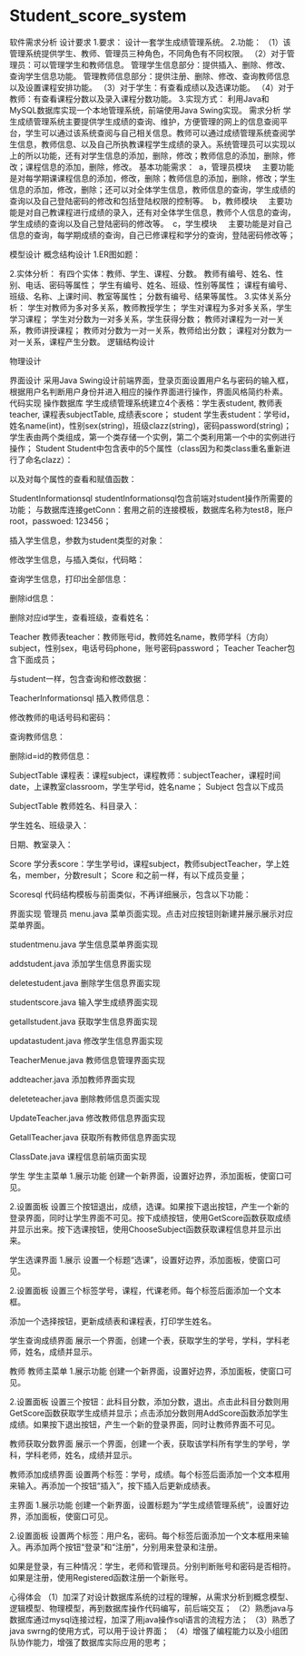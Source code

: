 # Student_score_system
软件需求分析
设计要求
1.要求：
设计一套学生成绩管理系统。
2.功能：
（1）该管理系统提供学生、教师、管理员三种角色，不同角色有不同权限。
（2）对于管理员：可以管理学生和教师信息。
管理学生信息部分：提供插入、删除、修改、查询学生信息功能。
管理教师信息部分：提供注册、删除、修改、查询教师信息以及设置课程安排功能。
（3）对于学生：有查看成绩以及选课功能。
（4）对于教师：有查看课程分数以及录入课程分数功能。
3.实现方式：
利用Java和MySQL数据库实现一个本地管理系统，前端使用Java Swing实现。
需求分析
学生成绩管理系统主要提供学生成绩的查询、维护，方便管理的网上的信息查阅平台，学生可以通过该系统查阅与自己相关信息。教师可以通过成绩管理系统查阅学生信息，教师信息、以及自己所执教课程学生成绩的录入。系统管理员可以实现以上的所以功能，还有对学生信息的添加，删除，修改；教师信息的添加，删除，修改；课程信息的添加，删除，修改。
基本功能需求： 
a，管理员模块 
   主要功能是对每学期课课程信息的添加，修改，删除；教师信息的添加，删除，修改；学生信息的添加，修改，删除；还可以对全体学生信息，教师信息的查询，学生成绩的查询以及自己登陆密码的修改和包括登陆权限的控制等。 
b，教师模块 
   主要功能是对自己教课程进行成绩的录入，还有对全体学生信息，教师个人信息的查询，学生成绩的查询以及自己登陆密码的修改等。 
c，学生模块 
   主要功能是对自己信息的查询，每学期成绩的查询，自己已修课程和学分的查询，登陆密码修改等；

模型设计
概念结构设计
1.ER图如题：

2.实体分析：
有四个实体：教师、学生、课程、分数。
教师有编号、姓名、性别、电话、密码等属性；
学生有编号、姓名、班级、性别等属性；
课程有编号、班级、名称、上课时间、教室等属性；
分数有编号、结果等属性。
3.实体关系分析：
学生对教师为多对多关系，教师教授学生；
学生对课程为多对多关系，学生学习课程；
学生对分数为一对多关系，学生获得分数；
教师对课程为一对一关系，教师讲授课程；
教师对分数为一对一关系，教师给出分数；
课程对分数为一对一关系，课程产生分数。
逻辑结构设计

物理设计

界面设计
采用Java Swing设计前端界面，登录页面设置用户名与密码的输入框，根据用户名判断用户身份并进入相应的操作界面进行操作，界面风格简约朴素。
代码实现
操作数据库
学生成绩管理系统建立4个表格：学生表student, 教师表teacher, 课程表subjectTable, 成绩表score；
student
学生表student：学号id，姓名name(int)，性别sex(string)，班级clazz(string)，密码password(string)；
学生表由两个类组成，第一个类存储一个实例，第二个类利用第一个中的实例进行操作；
Student
Student中包含表中的5个属性（class因为和类class重名重新进行了命名clazz）：

以及对每个属性的查看和赋值函数：

StudentInformationsql
studentInformationsql包含前端对student操作所需要的功能；
与数据库连接getConn：套用之前的连接模板，数据库名称为test8，账户root，passwoed: 123456；

插入学生信息，参数为student类型的对象：

修改学生信息，与插入类似，代码略：

查询学生信息，打印出全部信息：


删除id信息：

删除对应id学生，查看班级，查看姓名：

Teacher
教师表teacher：教师账号id，教师姓名name，教师学科（方向）subject，性别sex，电话号码phone，账号密码password；
Teacher
Teacher包含下面成员；

与student一样，包含查询和修改数据：

TeacherInformationsql
插入教师信息：

修改教师的电话号码和密码：

查询教师信息：

删除id=id的教师信息：

SubjectTable
课程表：课程subject，课程教师：subjectTeacher，课程时间date，上课教室classroom，学生学号id，姓名name；
Subject
包含以下成员

SubjectTable
教师姓名、科目录入：

学生姓名、班级录入：

日期、教室录入：

Score
学分表score：学生学号id，课程subject，教师subjectTeacher，学上姓名，member，分数result；
Score
和之前一样，有以下成员变量；

Scoresql
代码结构模板与前面类似，不再详细展示，包含以下功能：


界面实现
管理员
menu.java
菜单页面实现。点击对应按钮则新建并展示展示对应菜单界面。

studentmenu.java
学生信息菜单界面实现

addstudent.java
添加学生信息界面实现

deletestudent.java
删除学生信息界面实现

studentscore.java
输入学生成绩界面实现

getallstudent.java
获取学生信息界面实现


updatastudent.java
修改学生信息界面实现

TeacherMenue.java
教师信息管理界面实现

addteacher.java
添加教师界面实现

deleteteacher.java
删除教师信息页面实现
	
UpdateTeacher.java
修改教师信息界面实现

GetallTeacher.java
获取所有教师信息界面实现

ClassDate.java
课程信息前端页面实现

学生
学生主菜单
1.展示功能
   创建一个新界面，设置好边界，添加面板，使窗口可见。

2.设置面板
设置三个按钮退出，成绩，选课。如果按下退出按钮，产生一个新的登录界面，同时让学生界面不可见。按下成绩按钮，使用GetScore函数获取成绩并显示出来。按下选课按钮，使用ChooseSubject函数获取课程信息并显示出来。


学生选课界面
1.展示
设置一个标题“选课”，设置好边界，添加面板，使窗口可见。

2.设置面板
设置三个标签学号，课程，代课老师。每个标签后面添加一个文本框。

添加一个选择按钮，更新成绩表和课程表，打印学生姓名。

学生查询成绩界面
展示一个界面，创建一个表，获取学生的学号，学科，学科老师，姓名，成绩并显示。

教师
教师主菜单
1.展示功能
   创建一个新界面，设置好边界，添加面板，使窗口可见。


2.设置面板
   设置三个按钮：此科目分数，添加分数，退出。点击此科目分数则用GetScore函数获取学生成绩并显示；点击添加分数则用AddScore函数添加学生成绩。如果按下退出按钮，产生一个新的登录界面，同时让教师界面不可见。

教师获取分数界面
展示一个界面，创建一个表，获取该学科所有学生的学号，学科，学科老师，姓名，成绩并显示。

教师添加成绩界面
设置两个标签：学号，成绩。每个标签后面添加一个文本框用来输入。再添加一个按钮“插入”，按下插入后更新成绩表。


主界面
1.展示功能
   创建一个新界面，设置标题为“学生成绩管理系统”，设置好边界，添加面板，使窗口可见。





2.设置面板
设置两个标签：用户名，密码。每个标签后面添加一个文本框用来输入。再添加两个按钮“登录”和“注册”，分别用来登录和注册。


如果是登录，有三种情况：学生，老师和管理员。分别判断账号和密码是否相符。如果是注册，使用Registered函数注册一个新账号。

心得体会
（1）加深了对设计数据库系统的过程的理解，从需求分析到概念模型、逻辑模型、物理模型，再到数据库操作代码编写，前后端交互；
（2）熟悉java与数据库通过mysql连接过程，加深了用java操作sql语言的流程方法；
（3）熟悉了java swrng的使用方式，可以用于设计界面；
（4）增强了编程能力以及小组团队协作能力，增强了数据库实际应用的思考；
